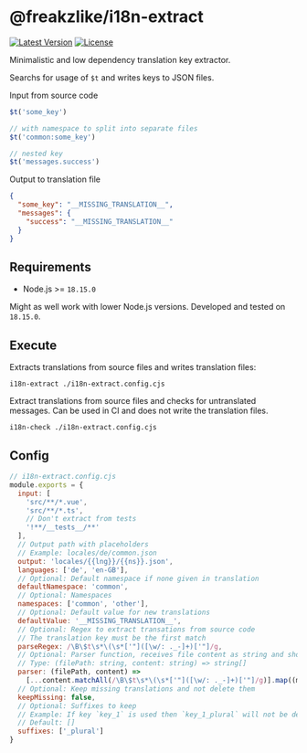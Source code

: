 # @freakzlike/i18n-extract

[![Latest Version](https://img.shields.io/npm/v/@freakzlike/i18n-extract.svg)](https://www.npmjs.com/package/@freakzlike/i18n-extract)
[![License](https://img.shields.io/npm/l/i18n-extract.svg)](https://github.com/freakzlike/i18n-extract/blob/main/LICENSE)

Minimalistic and low dependency translation key extractor.

Searchs for usage of `$t` and writes keys to JSON files.

Input from source code
```javascript
$t('some_key')

// with namespace to split into separate files
$t('common:some_key')

// nested key
$t('messages.success')
```

Output to translation file
```json
{
  "some_key": "__MISSING_TRANSLATION__",
  "messages": {
    "success": "__MISSING_TRANSLATION__"
  }
}
```

## Requirements
* Node.js >= `18.15.0`

Might as well work with lower Node.js versions. Developed and tested on `18.15.0`.

## Execute

Extracts translations from source files and writes translation files:

```shell
i18n-extract ./i18n-extract.config.cjs
```

Extract translations from source files and checks for untranslated messages.
Can be used in CI and does not write the translation files.

```shell
i18n-check ./i18n-extract.config.cjs
```

## Config

```js
// i18n-extract.config.cjs
module.exports = {
  input: [
    'src/**/*.vue',
    'src/**/*.ts',
    // Don't extract from tests
    '!**/__tests__/**'
  ],
  // Output path with placeholders
  // Example: locales/de/common.json
  output: 'locales/{{lng}}/{{ns}}.json',
  languages: ['de', 'en-GB'],
  // Optional: Default namespace if none given in translation
  defaultNamespace: 'common',
  // Optional: Namespaces
  namespaces: ['common', 'other'],
  // Optional: Default value for new translations
  defaultValue: '__MISSING_TRANSLATION__',
  // Optional: Regex to extract transations from source code
  // The translation key must be the first match
  parseRegex: /\B\$t\s*\(\s*['"]([\w/: ._-]+)['"]/g,
  // Optional: Parser function, receives file content as string and should return list of found translation keys
  // Type: (filePath: string, content: string) => string[]
  parser: (filePath, content) =>
    [...content.matchAll(/\B\$t\s*\(\s*['"]([\w/: ._-]+)['"]/g)].map((matches) => matches[1]),
  // Optional: Keep missing translations and not delete them
  keepMissing: false,
  // Optional: Suffixes to keep
  // Example: If key `key_1` is used then `key_1_plural` will not be deleted
  // Default: []
  suffixes: ['_plural']
}
```
